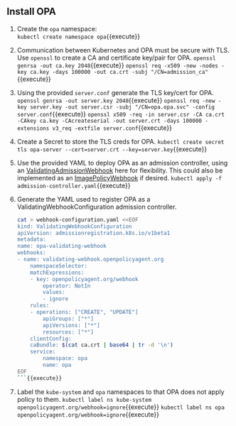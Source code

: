 ## Install OPA

1. Create the `opa` namespace:  
`kubectl create namespace opa`{{execute}}
1. Communication between Kubernetes and OPA must be secure with TLS. Use `openssl` to create a CA and certificate key/pair for OPA.
`openssl genrsa -out ca.key 2048`{{execute}}
`openssl req -x509 -new -nodes -key ca.key -days 100000 -out ca.crt -subj "/CN=admission_ca"`{{execute}}
1. Using the provided `server.conf` generate the TLS key/cert for OPA.
`openssl genrsa -out server.key 2048`{{execute}}
`openssl req -new -key server.key -out server.csr -subj "/CN=opa.opa.svc" -config server.conf`{{execute}}
`openssl x509 -req -in server.csr -CA ca.crt -CAkey ca.key -CAcreateserial -out server.crt -days 100000 -extensions v3_req -extfile server.conf`{{execute}}
1. Create a Secret to store the TLS creds for OPA.
`kubectl create secret tls opa-server --cert=server.crt --key=server.key`{{execute}}
1. Use the provided YAML to deploy OPA as an admission controller, using an [ValidatingAdmissionWebhook](https://kubernetes.io/docs/reference/access-authn-authz/admission-controllers/#validatingadmissionwebhook) here for flexibility. This could also be implemented as an [ImagePolicyWebhook](https://kubernetes.io/docs/reference/access-authn-authz/admission-controllers/#imagepolicywebhook) if desired.
`kubectl apply -f admission-controller.yaml`{{execute}}
1. Generate the YAML used to register OPA as a ValidatingWebhookConfiguration admission controller.

    ```bash
    cat > webhook-configuration.yaml <<EOF
    kind: ValidatingWebhookConfiguration
    apiVersion: admissionregistration.k8s.io/v1beta1
    metadata:
    name: opa-validating-webhook
    webhooks:
    - name: validating-webhook.openpolicyagent.org
        namespaceSelector:
        matchExpressions:
        - key: openpolicyagent.org/webhook
            operator: NotIn
            values:
            - ignore
        rules:
        - operations: ["CREATE", "UPDATE"]
            apiGroups: ["*"]
            apiVersions: ["*"]
            resources: ["*"]
        clientConfig:
        caBundle: $(cat ca.crt | base64 | tr -d '\n')
        service:
            namespace: opa
            name: opa
    EOF
    ```{{execute}}
1. Label the `kube-system` and `opa` namespaces to that OPA does not apply policy to them.
`kubectl label ns kube-system openpolicyagent.org/webhook=ignore`{{execute}}
`kubectl label ns opa openpolicyagent.org/webhook=ignore`{{execute}}